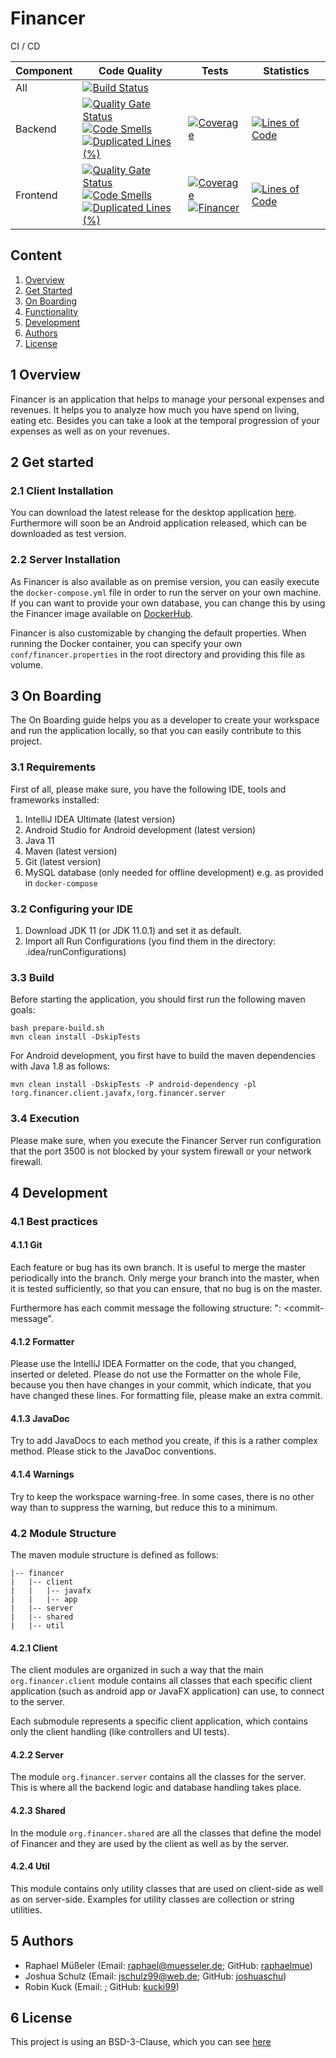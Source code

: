 # Financer

CI / CD

| Component | Code Quality | Tests | Statistics |
| --------- | ------------ | ----- | ---------- |
| All       | [![Build Status](https://jenkins.raphael-muesseler.de/job/financer/job/master/badge/icon)](https://jenkins.raphael-muesseler.de/job/financer/job/master/) | | | |
| Backend   | [![Quality Gate Status](https://sonarqube.raphael-muesseler.de/api/project_badges/measure?project=financer&metric=alert_status)](https://sonarqube.raphael-muesseler.de/dashboard?id=financer) <br /> [![Code Smells](https://sonarqube.raphael-muesseler.de/api/project_badges/measure?project=financer&metric=code_smells)](https://sonarqube.raphael-muesseler.de/dashboard?id=financer) <br /> [![Duplicated Lines (%)](https://sonarqube.raphael-muesseler.de/api/project_badges/measure?project=financer&metric=duplicated_lines_density)](https://sonarqube.raphael-muesseler.de/dashboard?id=financer) | [![Coverage](https://sonarqube.raphael-muesseler.de/api/project_badges/measure?project=financer&metric=coverage)](https://sonarqube.raphael-muesseler.de/dashboard?id=financer) | [![Lines of Code](https://sonarqube.raphael-muesseler.de/api/project_badges/measure?project=financer&metric=ncloc)](https://sonarqube.raphael-muesseler.de/dashboard?id=financer) |
| Frontend  | [![Quality Gate Status](https://sonarqube.raphael-muesseler.de/api/project_badges/measure?project=financer-frontend&metric=alert_status)](https://sonarqube.raphael-muesseler.de/dashboard?id=financer-frontend) <br /> [![Code Smells](https://sonarqube.raphael-muesseler.de/api/project_badges/measure?project=financer-frontend&metric=code_smells)](https://sonarqube.raphael-muesseler.de/dashboard?id=financer-frontend) <br /> [![Duplicated Lines (%)](https://sonarqube.raphael-muesseler.de/api/project_badges/measure?project=financer-frontend&metric=duplicated_lines_density)](https://sonarqube.raphael-muesseler.de/dashboard?id=financer-frontend) | [![Coverage](https://sonarqube.raphael-muesseler.de/api/project_badges/measure?project=financer-frontend&metric=coverage)](https://sonarqube.raphael-muesseler.de/dashboard?id=financer-frontend) <br /> [![Financer](https://img.shields.io/endpoint?url=https://dashboard.cypress.io/badge/detailed/ridaia/master&style=flat&logo=cypress)](https://dashboard.cypress.io/projects/ridaia/runs) | [![Lines of Code](https://sonarqube.raphael-muesseler.de/api/project_badges/measure?project=financer-frontend&metric=ncloc)](https://sonarqube.raphael-muesseler.de/dashboard?id=financer-frontend) | 




## Content

1. [Overview](#1-overview)
2. [Get Started](#2-get-started)
3. [On Boarding](#3-on-boarding)
4. [Functionality](#4-functionality)
5. [Development](#5-development)
6. [Authors](#6-authors)
7. [License](#7-license)

## 1 Overview

Financer is an application that helps to manage your personal expenses and revenues. It helps you to analyze how much you have spend on living, eating etc. Besides you can take a look at the temporal progression of your expenses as well as on your revenues.

## 2 Get started

### 2.1 Client Installation

You can download the latest release for the desktop application [here](https://github.com/raphaelmue/financer/releases/latest). Furthermore will soon be an Android application released, which can be downloaded as test version.

### 2.2 Server Installation

As Financer is also available as on premise version, you can easily execute the `docker-compose.yml` file in order to run the server on your own machine. If you can want to provide your own database, you can change this by using the Financer image available on [DockerHub](https://hub.docker.com/repository/docker/raphaelmue/financer).

Financer is also customizable by changing the default properties. When running the Docker container, you can specify your own `conf/financer.properties` in the root directory and providing this file as volume.

## 3 On Boarding

The On Boarding guide helps you as a developer to create your workspace and run the application locally, so that you can easily contribute to this project.

### 3.1 Requirements

First of all, please make sure, you have the following IDE, tools and frameworks installed:

1. IntelliJ IDEA Ultimate (latest version)
1. Android Studio for Android development (latest version)
1. Java 11
1. Maven (latest version)
1. Git (latest version)
1. MySQL database (only needed for offline development) e.g. as provided in `docker-compose`

### 3.2 Configuring your IDE

1. Download JDK 11 (or JDK 11.0.1) and set it as default.
1. Import all Run Configurations (you find them in the directory: .idea/runConfigurations)

### 3.3 Build

Before starting the application, you should first run the following maven goals:

```
bash prepare-build.sh
mvn clean install -DskipTests
```

For Android development, you first have to build the maven dependencies with Java 1.8 as follows:

```mvn clean install -DskipTests -P android-dependency -pl !org.financer.client.javafx,!org.financer.server```

### 3.4 Execution

Please make sure, when you execute the Financer Server run configuration that the port 3500 is not blocked by your system firewall or your network firewall.  


## 4 Development

### 4.1 Best practices

#### 4.1.1 Git

Each feature or bug has its own branch. It is useful to merge the master periodically into the branch. Only merge your branch into the master, when it is tested sufficiently, so that you can ensure, that no bug is on the master.

Furthermore has each commit message the following structure: "<branch-name>: <commit-message".

#### 4.1.2 Formatter

Please use the IntelliJ IDEA Formatter on the code, that you changed, inserted or deleted. Please do not use the Formatter on the whole File, because you then have changes in your commit, which indicate, that you have changed these lines. For formatting file, please make an extra commit.

#### 4.1.3 JavaDoc

Try to add JavaDocs to each method you create, if this is a rather complex method. Please stick to the JavaDoc conventions.

#### 4.1.4 Warnings

Try to keep the workspace warning-free. In some cases, there is no other way than to suppress the warning, but reduce this to a minimum.

### 4.2 Module Structure

The maven module structure is defined as follows:

```
|-- financer
|   |-- client
|   |   |-- javafx
|   |   |-- app
|   |-- server
|   |-- shared
|   |-- util
```

#### 4.2.1 Client

The client modules are organized in such a way that the main ```org.financer.client``` module contains all classes that each specific client application (such as android app or JavaFX application) can use, to connect to the server.

Each submodule represents a specific client application, which contains only the client handling (like controllers and UI tests).

#### 4.2.2 Server

The module ```org.financer.server``` contains all the classes for the server. This is where all the backend logic and database handling takes place.

#### 4.2.3 Shared

In the module ```org.financer.shared``` are all the classes that define the model of Financer and they are used by the client as well as by the server.

#### 4.2.4 Util

This module contains only utility classes that are used on client-side as well as on server-side. Examples for utility classes are collection or string utilities.

## 5 Authors

- Raphael Müßeler (Email: [raphael@muesseler.de](mailto:raphael@muesseler.de); GitHub: [raphaelmue](https://github.com/raphaelmue))
- Joshua Schulz (Email: [jschulz99@web.de](mailto:jschulz99@web.de); GitHub: [joshuaschu](https://github.com/joshuaschu))
- Robin Kuck (Email: [](); GitHub: [kucki99](https://github.com/Kucki99))

## 6 License

This project is using an BSD-3-Clause, which you can see [here](LICENSE)

